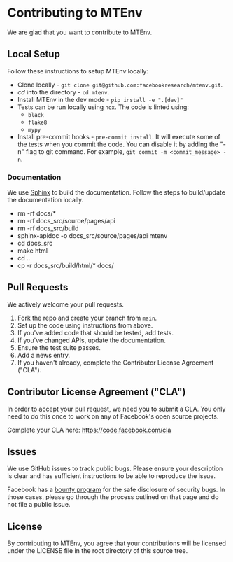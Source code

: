 # Contributing to MTEnv

We are glad that you want to contribute to MTEnv.

## Local Setup
Follow these instructions to setup MTEnv locally:

* Clone locally - `git clone git@github.com:facebookresearch/mtenv.git`.
* *cd* into the directory - `cd mtenv`.
* Install MTEnv in the dev mode - `pip install -e ".[dev]"`
* Tests can be run locally using `nox`. The code is linted using:
    * `black`
    * `flake8`
    * `mypy`
* Install pre-commit hooks - `pre-commit install`. It will execute some
of the tests when you commit the code. You can disable it by adding the
"-n" flag to git command. For example, `git commit -m <commit_message> -n`.


### Documentation

We use [Sphinx](https://www.sphinx-doc.org/en/master/) to build the documentation.
Follow the steps to build/update the documentation locally.

* rm -rf docs/*
* rm -rf docs_src/source/pages/api
* rm -rf docs_src/build
* sphinx-apidoc -o docs_src/source/pages/api mtenv
* cd docs_src
* make html
* cd ..
* cp -r docs_src/build/html/* docs/

## Pull Requests
We actively welcome your pull requests.

1. Fork the repo and create your branch from `main`.
2. Set up the code using instructions from above.
3. If you've added code that should be tested, add tests.
4. If you've changed APIs, update the documentation.
5. Ensure the test suite passes.
7. Add a news entry.
8. If you haven't already, complete the Contributor License Agreement ("CLA").

## Contributor License Agreement ("CLA")
In order to accept your pull request, we need you to submit a CLA. You only need
to do this once to work on any of Facebook's open source projects.

Complete your CLA here: <https://code.facebook.com/cla>

## Issues
We use GitHub issues to track public bugs. Please ensure your description is
clear and has sufficient instructions to be able to reproduce the issue.

Facebook has a [bounty program](https://www.facebook.com/whitehat/) for the safe
disclosure of security bugs. In those cases, please go through the process
outlined on that page and do not file a public issue.

## License
By contributing to MTEnv, you agree that your contributions will be licensed
under the LICENSE file in the root directory of this source tree.